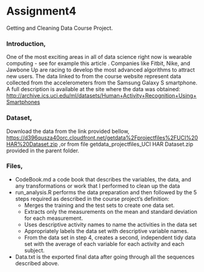 # Assignment4

Getting and Cleaning Data Course Project.

### Introduction,
One of the most exciting areas in all of data science right now is wearable computing - see for example this article . Companies like Fitbit, Nike, and Jawbone Up are racing to develop the most advanced algorithms to attract new users. The data linked to from the course website represent data collected from the accelerometers from the Samsung Galaxy S smartphone. A full description is available at the site where the data was obtained:
http://archive.ics.uci.edu/ml/datasets/Human+Activity+Recognition+Using+Smartphones

### Dataset,
Download the data from the link provided bellow,
https://d396qusza40orc.cloudfront.net/getdata%2Fprojectfiles%2FUCI%20HAR%20Dataset.zip
,or from file getdata_projectfiles_UCI HAR Dataset.zip provided in the parent folder.

### Files,
+ CodeBook.md a code book that describes the variables, the data, and any transformations or work that I performed to clean up the data
+ run_analysis.R performs the data preparation and then followed by the 5 steps required as described in the course project’s definition:
    - Merges the training and the test sets to create one data set.
    - Extracts only the measurements on the mean and standard deviation for each measurement.
    - Uses descriptive activity names to name the activities in the data set
    - Appropriately labels the data set with descriptive variable names.
    - From the data set in step 4, creates a second, independent tidy data set with the average of each variable for each activity and each subject.
+ Data.txt is the exported final data after going through all the sequences described above.
